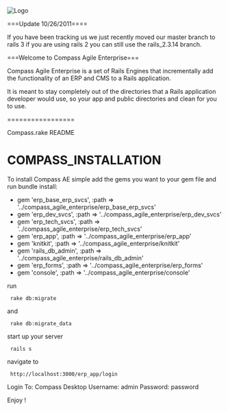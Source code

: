 ![Logo](http://github.com/portablemind/compass_agile_enterprise/raw/master/erp_app/public/images/art/compass-logo-1-medium.png)


===Update 10/26/2011====

If you have been tracking us we just recently moved our master branch to rails 3 if you are using rails 2 you can still use the rails_2.3.14 branch.


===Welcome to Compass Agile Enterprise===

Compass Agile Enterprise is a set of Rails Engines that incrementally add the functionality of an ERP and CMS to a Rails application.

It is meant to stay completely out of the directories that a Rails application developer would use, so your app and public directories and clean for you to use.

=================

Compass.rake README

 
COMPASS_INSTALLATION
====================
 
 To install Compass AE simple add the gems you want to your gem file and run bundle install:
 
 * gem 'erp_base_erp_svcs', :path => '../compass_agile_enterprise/erp_base_erp_svcs'
 * gem 'erp_dev_svcs', :path => '../compass_agile_enterprise/erp_dev_svcs'
 * gem 'erp_tech_svcs', :path => '../compass_agile_enterprise/erp_tech_svcs'
 * gem 'erp_app', :path => '../compass_agile_enterprise/erp_app'
 * gem 'knitkit', :path => '../compass_agile_enterprise/knitkit'
 * gem 'rails_db_admin', :path => '../compass_agile_enterprise/rails_db_admin'
 * gem 'erp_forms', :path => '../compass_agile_enterprise/erp_forms'
 * gem 'console', :path => '../compass_agile_enterprise/console'
 
 run 
 
     rake db:migrate
 
 and
 
     rake db:migrate_data
 
 start up your server 
 
     rails s
 
 navigate to 
 
     http://localhost:3000/erp_app/login
 
 Login To: Compass Desktop
 Username: admin
 Password: password
 
 Enjoy !
 
